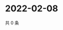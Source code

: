 # 2022-02-08

共 0 条

<!-- BEGIN WEIBO -->
<!-- 最后更新时间 Tue Feb 08 2022 04:09:48 GMT+0800 (China Standard Time) -->

<!-- END WEIBO -->
